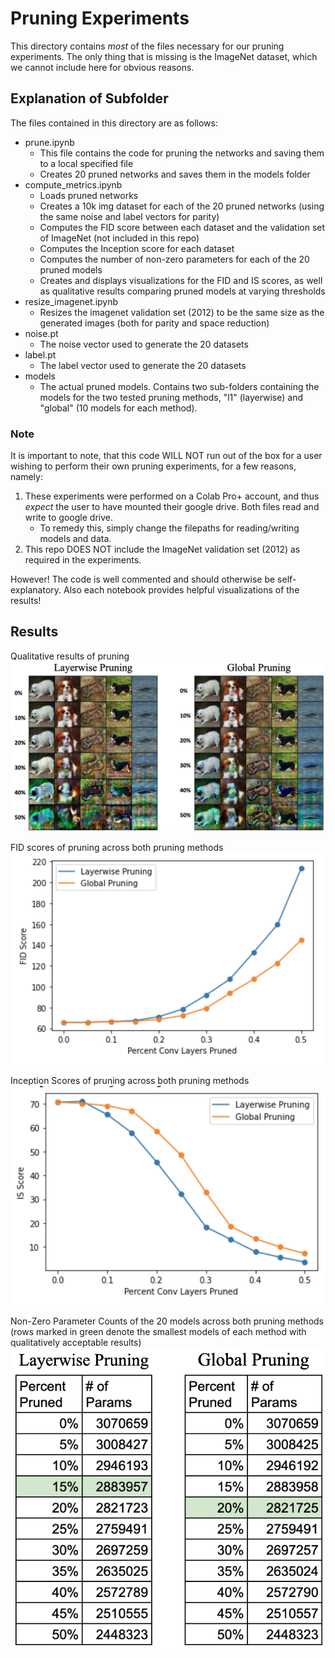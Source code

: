 # Pruning Experiments

This directory contains *most* of the files necessary for our pruning experiments. The only thing that is missing is the ImageNet dataset, 
which we cannot include here for obvious reasons. 

## Explanation of Subfolder

The files contained in this directory are as follows:
- prune.ipynb
  - This file contains the code for pruning the networks and saving them to a local specified file
  - Creates 20 pruned networks and saves them in the models folder
- compute_metrics.ipynb
  - Loads pruned networks
  - Creates a 10k img dataset for each of the 20 pruned networks (using the same noise and label vectors for parity)
  - Computes the FID score between each dataset and the validation set of ImageNet (not included in this repo)
  - Computes the Inception score for each dataset
  - Computes the number of non-zero parameters for each of the 20 pruned models
  - Creates and displays visualizations for the FID and IS scores, as well as qualitative results comparing pruned models at varying thresholds
- resize_imagenet.ipynb
  - Resizes the imagenet validation set (2012) to be the same size as the generated images (both for parity and space reduction)
- noise.pt
  - The noise vector used to generate the 20 datasets
- label.pt
  - The label vector used to generate the 20 datasets
- models
  - The actual pruned models. Contains two sub-folders containing the models for the two tested pruning methods, "l1" (layerwise) and "global" (10 models for each method).

### Note
It is important to note, that this code WILL NOT run out of the box for a user wishing to perform their own pruning experiments, for a few reasons, namely:

1. These experiments were performed on a Colab Pro+ account, and thus *expect* the user to have mounted their google drive. Both files read and write to google drive.
    - To remedy this, simply change the filepaths for reading/writing models and data.
2. This repo DOES NOT include the ImageNet validation set (2012) as required in the experiments.

However! The code is well commented and should otherwise be self-explanatory. Also each notebook provides helpful visualizations of the results!

## Results
Qualitative results of pruning
![alt text](readme_imgs/qualitative_pruning.png?raw=true)

FID scores of pruning across both pruning methods
![alt text](readme_imgs/FID_plot.png?raw=true)

Inception Scores of pruning across both pruning methods
![alt text](readme_imgs/IS_plot.png?raw=true)

Non-Zero Parameter Counts of the 20 models across both pruning methods (rows marked in green denote the smallest models of each method with qualitatively acceptable results)
![alt text](readme_imgs/model_sizes.png?raw=true)

